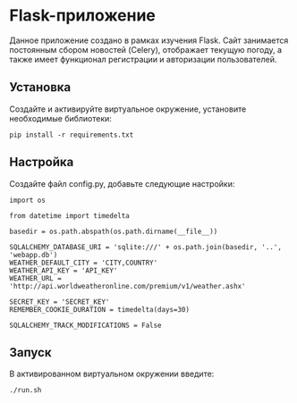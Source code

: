 Flask-приложение
=====
Данное приложение создано в рамках изучения Flask. Сайт занимается постоянным сбором новостей (Celery), отображает текущую погоду, а также имеет функционал регистрации и авторизации пользователей.

Установка
---------
Создайте и активируйте виртуальное окружение, установите необходимые библиотеки:

    pip install -r requirements.txt

Настройка
---------
Создайте файл config.py, добавьте следующие настройки:

    import os

    from datetime import timedelta

    basedir = os.path.abspath(os.path.dirname(__file__))

    SQLALCHEMY_DATABASE_URI = 'sqlite:///' + os.path.join(basedir, '..', 'webapp.db')
    WEATHER_DEFAULT_CITY = 'CITY,COUNTRY'
    WEATHER_API_KEY = 'API_KEY'
    WEATHER_URL = 'http://api.worldweatheronline.com/premium/v1/weather.ashx'

    SECRET_KEY = 'SECRET_KEY'
    REMEMBER_COOKIE_DURATION = timedelta(days=30)

    SQLALCHEMY_TRACK_MODIFICATIONS = False

Запуск
-------

В активированном виртуальном окружении введите:

    ./run.sh

